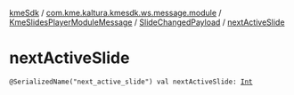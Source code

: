 [kmeSdk](../../../index.md) / [com.kme.kaltura.kmesdk.ws.message.module](../../index.md) / [KmeSlidesPlayerModuleMessage](../index.md) / [SlideChangedPayload](index.md) / [nextActiveSlide](./next-active-slide.md)

# nextActiveSlide

`@SerializedName("next_active_slide") val nextActiveSlide: `[`Int`](https://kotlinlang.org/api/latest/jvm/stdlib/kotlin/-int/index.html)